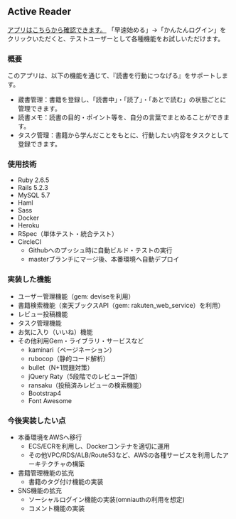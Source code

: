 ## Active Reader
[アプリはこちらから確認できます。](https://active-reader.herokuapp.com/)
「早速始める」→「かんたんログイン」をクリックいただくと、テストユーザーとして各種機能をお試しいただけます。

### 概要
このアプリは、以下の機能を通じて、『読書を行動につなげる』をサポートします。
- 蔵書管理：書籍を登録し、「読書中」・「読了」・「あとで読む」の状態ごとに管理できます。
- 読書メモ：読書の目的・ポイント等を、自分の言葉でまとめることができます。
- タスク管理：書籍から学んだことをもとに、行動したい内容をタスクとして登録できます。

### 使用技術
- Ruby 2.6.5
- Rails 5.2.3
- MySQL 5.7
- Haml
- Sass
- Docker
- Heroku
- RSpec（単体テスト・統合テスト）
- CircleCI
  - Githubへのプッシュ時に自動ビルド・テストの実行
  - masterブランチにマージ後、本番環境へ自動デプロイ

### 実装した機能
- ユーザー管理機能（gem: deviseを利用）
- 書籍検索機能（楽天ブックスAPI（gem: rakuten_web_service）を利用）
- レビュー投稿機能
- タスク管理機能
- お気に入り（いいね）機能
- その他利用Gem・ライブラリ・サービスなど
  - kaminari（ページネーション）
  - rubocop（静的コード解析）
  - bullet（N+1問題対策）
  - jQuery Raty（5段階でのレビュー評価）
  - ransaku（投稿済みレビューの検索機能）
  - Bootstrap4
  - Font Awesome

### 今後実装したい点
- 本番環境をAWSへ移行
  - ECS/ECRを利用し、Dockerコンテナを適切に運用
  - その他VPC/RDS/ALB/Route53など、AWSの各種サービスを利用したアーキテクチャの構築
- 書籍管理機能の拡充
  - 書籍のタグ付け機能の実装
- SNS機能の拡充
  - ソーシャルログイン機能の実装(omniauthの利用を想定)
  - コメント機能の実装

